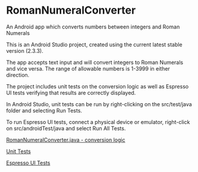 # RomanNumeralConverter
An Android app which converts numbers between integers and Roman Numerals

This is an Android Studio project, created using the current latest stable version (2.3.3).

The app accepts text input and will convert integers to Roman Numerals and vice versa. The range of allowable numbers is 
1-3999 in either direction.

The project includes unit tests on the conversion logic as well as Espresso UI tests verifying that results are correctly displayed.

In Android Studio, unit tests can be run by right-clicking on the src/test/java folder and selecting Run Tests.

To run Espresso UI tests, connect a physical device or emulator, right-click on src/androidTest/java and select Run All Tests.

[RomanNumeralConverter.java - conversion logic](https://github.com/lewismcgeary/RomanNumeralConverter/blob/master/app/src/main/java/io/github/lewismcgeary/romannumeralconverter/RomanNumeralConverter.java)

[Unit Tests](https://github.com/lewismcgeary/RomanNumeralConverter/tree/master/app/src/test/java/io/github/lewismcgeary/romannumeralconverter)

[Espresso UI Tests](https://github.com/lewismcgeary/RomanNumeralConverter/tree/master/app/src/androidTest/java/io/github/lewismcgeary/romannumeralconverter)

